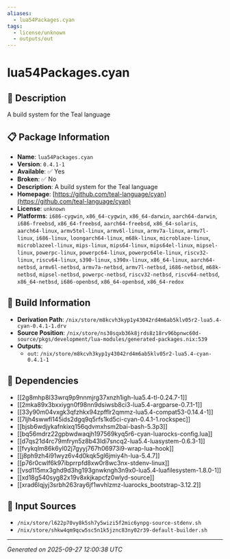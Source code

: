 ```yaml
---
aliases:
  - lua54Packages.cyan
tags:
  - license/unknown
  - outputs/out
---
```


# lua54Packages.cyan

## 📝 Description

A build system for the Teal language

## 📋 Package Information

- **Name**: `lua54Packages.cyan`
- **Version**: `0.4.1-1`
- **Available**: ✅ Yes
- **Broken**: ✅ No
- **Description**: A build system for the Teal language
- **Homepage**: [https://github.com/teal-language/cyan](https://github.com/teal-language/cyan)
- **License**: `unknown`
- **Platforms**: `i686-cygwin`, `x86_64-cygwin`, `x86_64-darwin`, `aarch64-darwin`, `i686-freebsd`, `x86_64-freebsd`, `aarch64-freebsd`, `x86_64-solaris`, `aarch64-linux`, `armv5tel-linux`, `armv6l-linux`, `armv7a-linux`, `armv7l-linux`, `i686-linux`, `loongarch64-linux`, `m68k-linux`, `microblaze-linux`, `microblazeel-linux`, `mips-linux`, `mips64-linux`, `mips64el-linux`, `mipsel-linux`, `powerpc-linux`, `powerpc64-linux`, `powerpc64le-linux`, `riscv32-linux`, `riscv64-linux`, `s390-linux`, `s390x-linux`, `x86_64-linux`, `aarch64-netbsd`, `armv6l-netbsd`, `armv7a-netbsd`, `armv7l-netbsd`, `i686-netbsd`, `m68k-netbsd`, `mipsel-netbsd`, `powerpc-netbsd`, `riscv32-netbsd`, `riscv64-netbsd`, `x86_64-netbsd`, `i686-openbsd`, `x86_64-openbsd`, `x86_64-redox`

## 🔧 Build Information

- **Derivation Path**: `/nix/store/m8kcvh3kyp1y43042rd4m6ab5klv05r2-lua5.4-cyan-0.4.1-1.drv`
- **Source Position**: `/nix/store/ns30sqxb36k8jrds8z18rv96bpnwc60d-source/pkgs/development/lua-modules/generated-packages.nix:539`
- **Outputs**:
  - `out`:  `/nix/store/m8kcvh3kyp1y43042rd4m6ab5klv05r2-lua5.4-cyan-0.4.1-1`

## 🔗 Dependencies

- [[2g8mhp8l33wrq9p9nnmjrg37xnzh1igh-lua5.4-tl-0.24.7-1]]
- [[2mka89x3bxxiygn0f98nn9dsiwsb8ci3-lua5.4-argparse-0.7.1-1]]
- [[33y90m04vxgk3qfzhkx94zpfflr2qmmz-lua5.4-compat53-0.14.4-1]]
- [[7ljh4swwfl145ids2dgq9q5rfs1kd5ci-cyan-0.4.1-1.rockspec]]
- [[bjsb6wdjykafnkixq156qdvmxhsm2bai-bash-5.3p3]]
- [[bq56mdrz22gpbwdwaqjh197569kyq5r6-cyan-luarocks-config.lua]]
- [[d7qs21d4rc79mfryn5z8b43ldi7sncq2-lua5.4-luasystem-0.6.3-1]]
- [[fvykqlm86k6yl02j7gyyj767h06973i9-wrap-lua-hook]]
- [[j8ph9zh4i91wyz6v4d0kqk5gl6jmiy4h-lua-5.4.7]]
- [[p76r0cwlf6k97ibprrpfd8xw0r8wc3nx-stdenv-linux]]
- [[vsd115mx3ghd9d3hg193gnwkngh3n9x0-lua5.4-luafilesystem-1.8.0-1]]
- [[xd18g540syg82x19v8xkjkapcfz0wlyd-source]]
- [[xrad6lqjyj3srbh263ray6jf1wvhlzmz-luarocks_bootstrap-3.12.2]]

## 📁 Input Sources

- `/nix/store/l622p70vy8k5sh7y5wizi5f2mic6ynpg-source-stdenv.sh`
- `/nix/store/shkw4qm9qcw5sc5n1k5jznc83ny02r39-default-builder.sh`

---
*Generated on 2025-09-27 12:00:38 UTC*
